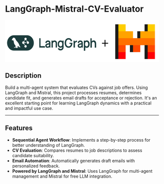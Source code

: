 # LangGraph-Mistral-CV-Evaluator
![alt text](imgs/logo.png)

## Description
Build a multi-agent system that evaluates CVs against job offers. Using LangGraph and Mistral, this project processes resumes, determines candidate fit, and generates email drafts for acceptance or rejection. It's an excellent starting point for learning LangGraph dynamics with a practical and impactful use case.

---

## Features
- **Sequential Agent Workflow**: Implements a step-by-step process for better understanding of LangGraph.
- **CV Evaluation**: Compares resumes to job descriptions to assess candidate suitability.
- **Email Automation**: Automatically generates draft emails with personalized feedback.
- **Powered by LangGraph and Mistral**: Uses LangGraph for multi-agent management and Mistral for free LLM integration.
